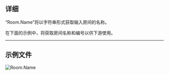 ## 详细
“Room.Name”将以字符串形式获取输入房间的名称。

在下面的示例中，将获取房间名称和编号以供下游使用。
___
## 示例文件

![Room.Name](./Revit.Elements.Room.Name_img.jpg)
